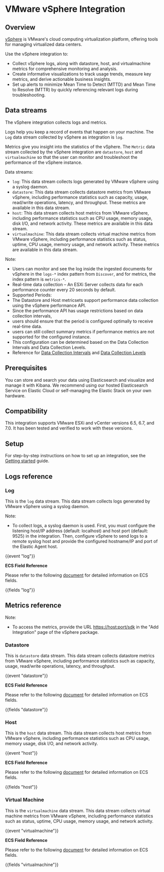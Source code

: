 # VMware vSphere Integration

## Overview

[vSphere](https://www.vmware.com/products/vsphere.html) is VMware's cloud computing virtualization platform, offering tools for managing virtualized data centers.

Use the vSphere integration to:

- Collect vSphere logs, along with datastore, host, and virtualmachine metrics for comprehensive monitoring and analysis.
- Create informative visualizations to track usage trends, measure key metrics, and derive actionable business insights.
- Set up alerts to minimize Mean Time to Detect (MTTD) and Mean Time to Resolve (MTTR) by quickly referencing relevant logs during troubleshooting.

## Data streams

The vSphere integration collects logs and metrics.

Logs help you keep a record of events that happen on your machine. The `Log` data stream collected by vSphere as integration is `log`.

Metrics give you insight into the statistics of the vSphere. The `Metric` data stream collected by the vSphere integration are `datastore`, `host` and `virtualmachine` so that the user can monitor and troubleshoot the performance of the vSphere instance.

Data streams:
- `log`: This data stream collects logs generated by VMware vSphere using a syslog daemon.
- `datastore`: This data stream collects datastore metrics from VMware vSphere, including performance statistics such as capacity, usage, read/write operations, latency, and throughput. These metrics are available in this data stream.
- `host`: This data stream collects host metrics from VMware vSphere, including performance statistics such as CPU usage, memory usage, disk I/O, and network activity. These metrics are available in this data stream.
- `virtualmachine`: This data stream collects virtual machine metrics from VMware vSphere, including performance statistics such as status, uptime, CPU usage, memory usage, and network activity. These metrics are available in this data stream.

Note:
- Users can monitor and see the log inside the ingested documents for vSphere in the `logs-*` index pattern from `Discover`, and for metrics, the index pattern is `metrics-*`.
- Real-time data collection – An ESXi Server collects data for each performance counter every 20 seconds by default.
- Supported Periods:
- The Datastore and Host metricsets support performance data collection using the vSphere performance API.
- Since the performance API has usage restrictions based on data collection intervals,
- users should ensure that the period is configured optimally to receive real-time data.
- users can still collect summary metrics if performance metrics are not supported for the configured instance.
- This configuration can be determined based on the Data Collection Intervals and Data Collection Levels.
- Reference for [Data Collection Intervals](https://docs.vmware.com/en/VMware-vSphere/7.0/com.vmware.vsphere.monitoring.doc/GUID-247646EA-A04B-411A-8DD4-62A3DCFCF49B.html) and [Data Collection Levels](https://docs.vmware.com/en/VMware-vSphere/7.0/com.vmware.vsphere.monitoring.doc/GUID-25800DE4-68E5-41CC-82D9-8811E27924BC.html)

## Prerequisites

You can store and search your data using Elasticsearch and visualize and manage it with Kibana. We recommend using our hosted Elasticsearch Service on Elastic Cloud or self-managing the Elastic Stack on your own hardware.

## Compatibility

This integration supports VMware ESXi and vCenter versions 6.5, 6.7, and 7.0. It has been tested and verified to work with these versions.

## Setup

For step-by-step instructions on how to set up an integration, see the [Getting started](https://www.elastic.co/guide/en/welcome-to-elastic/current/getting-started-observability.html) guide.

## Logs reference

### Log

This is the `log` data stream. This data stream collects logs generated by VMware vSphere using a syslog daemon.

Note:
- To collect logs, a syslog daemon is used. First, you must configure the listening host/IP address (default: localhost) and host port (default: 9525) in the integration. Then, configure vSphere to send logs to a remote syslog host and provide the configured hostname/IP and port of the Elastic Agent host.

{{event "log"}}

**ECS Field Reference**

Please refer to the following [document](https://www.elastic.co/guide/en/ecs/current/ecs-field-reference.html) for detailed information on ECS fields.

{{fields "log"}}

## Metrics reference

Note:
- To access the metrics, provide the URL <https://host:port/sdk> in the "Add Integration" page of the vSphere package.

### Datastore

This is `datastore` data stream. This data stream collects datastore metrics from VMware vSphere, including performance statistics such as capacity, usage, read/write operations, latency, and throughput.

{{event "datastore"}}

**ECS Field Reference**

Please refer to the following [document](https://www.elastic.co/guide/en/ecs/current/ecs-field-reference.html) for detailed information on ECS fields.

{{fields "datastore"}}

### Host

This is the `host` data stream. This data stream collects host metrics from VMware vSphere, including performance statistics such as CPU usage, memory usage, disk I/O, and network activity.

{{event "host"}}

**ECS Field Reference**

Please refer to the following [document](https://www.elastic.co/guide/en/ecs/current/ecs-field-reference.html) for detailed information on ECS fields.

{{fields "host"}}

### Virtual Machine

This is the `virtualmachine` data stream. This data stream collects virtual machine metrics from VMware vSphere, including performance statistics such as status, uptime, CPU usage, memory usage, and network activity.

{{event "virtualmachine"}}

**ECS Field Reference**

Please refer to the following [document](https://www.elastic.co/guide/en/ecs/current/ecs-field-reference.html) for detailed information on ECS fields.

{{fields "virtualmachine"}}